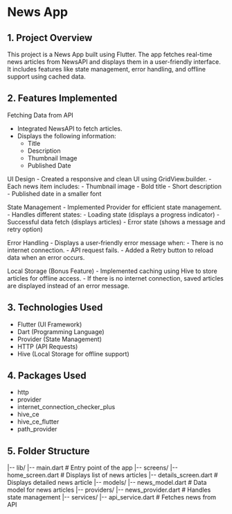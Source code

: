 # News App

## 1. Project Overview
This project is a News App built using Flutter. The app fetches real-time news articles from NewsAPI and displays them in a user-friendly interface. It includes features like state management, error handling, and offline support using cached data.

## 2. Features Implemented

  Fetching Data from API
   - Integrated NewsAPI to fetch articles.
   - Displays the following information:
     - Title
     - Description
     - Thumbnail Image
     - Published Date

  UI Design
    - Created a responsive and clean UI using GridView.builder.
    - Each news item includes:
      - Thumbnail image
      - Bold title
      - Short description
      - Published date in a smaller font
      
   State Management
    - Implemented Provider for efficient state management.
    - Handles different states:
      - Loading state (displays a progress indicator)
      - Successful data fetch (displays articles)
      - Error state (shows a message and retry option)

   Error Handling
    - Displays a user-friendly error message when:
      - There is no internet connection.
      - API request fails.
    - Added a Retry button to reload data when an error occurs.

   Local Storage (Bonus Feature)
    - Implemented caching using Hive to store articles for offline access.
    - If there is no internet connection, saved articles are displayed instead of an error message.

## 3. Technologies Used
  - Flutter (UI Framework)
  - Dart (Programming Language)
  - Provider (State Management)
  - HTTP (API Requests)
  - Hive (Local Storage for offline support)

## 4. Packages Used
  - http
  - provider
  - internet_connection_checker_plus
  - hive_ce
  - hive_ce_flutter
  - path_provider
    
## 5. Folder Structure
|-- lib/
    |-- main.dart           # Entry point of the app
    |-- screens/
        |-- home_screen.dart   # Displays list of news articles
        |-- details_screen.dart # Displays detailed news article
    |-- models/
        |-- news_model.dart    # Data model for news articles
    |-- providers/
        |-- news_provider.dart # Handles state management
    |-- services/
        |-- api_service.dart   # Fetches news from API


